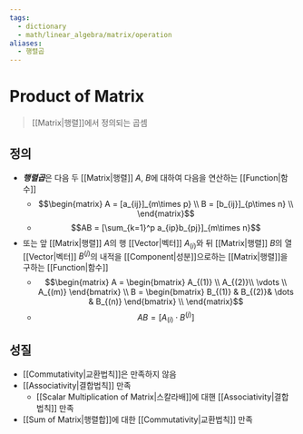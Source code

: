 ```yaml
---
tags:
  - dictionary
  - math/linear_algebra/matrix/operation
aliases:
  - 행렬곱
---
```

# Product of Matrix
> [[Matrix|행렬]]에서 정의되는 곱셈
## 정의
+ ***행렬곱***은 다음 두 [[Matrix|행렬]] $A$, $B$에 대하여 다음을 연산하는 [[Function|함수]]
	+ $$\begin{matrix}
A = [a_{ij}]_{m\times p} \\
B = [b_{ij}]_{p\times n} \\
\end{matrix}$$
	+ $$AB = [\sum_{k=1}^p a_{ip}b_{pj}]_{m\times n}$$
+ 또는 앞 [[Matrix|행렬]] $A$의 행 [[Vector|벡터]] $A_{(i)}$와 뒤 [[Matrix|행렬]] $B$의 열 [[Vector|벡터]] $B^{(j)}$의 내적을 [[Component|성분]]으로하는 [[Matrix|행렬]]을 구하는 [[Function|함수]]
	+ $$\begin{matrix}
A = \begin{bmatrix} A_{(1)} \\ A_{(2)}\\ \vdots \\ A_{(m)} \end{bmatrix} \\
B = \begin{bmatrix} B_{(1)} & B_{(2)}& \dots & B_{(n)} \end{bmatrix} \\
\end{matrix}$$
	+ $$AB = [A_{(i)} \cdot B^{(j)}]$$ 
## 성질
+ [[Commutativity|교환법칙]]은 만족하지 않음
+ [[Associativity|결합법칙]] 만족
	+ [[Scalar Multiplication of Matrix|스칼라배]]에 대핸 [[Associativity|결합법칙]] 만족
+ [[Sum of Matrix|행렬합]]에 대한 [[Commutativity|교환법칙]] 만족